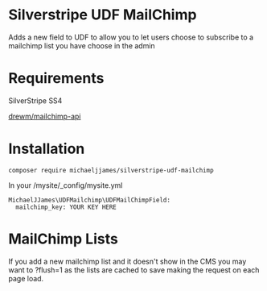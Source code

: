 # Silverstripe UDF MailChimp

Adds a new field to UDF to allow you to let users choose to subscribe to a mailchimp list you have choose in the admin

# Requirements

SilverStripe SS4

[drewm/mailchimp-api](https://github.com/drewm/mailchimp-api)

# Installation
```
composer require michaeljjames/silverstripe-udf-mailchimp
```
In your /mysite/_config/mysite.yml

```YML
MichaelJJames\UDFMailchimp\UDFMailChimpField:
  mailchimp_key: YOUR KEY HERE
```
# MailChimp Lists

If you add a new mailchimp list and it doesn't show in the CMS you may want to ?flush=1 as the lists are cached to save making the request on each page load.